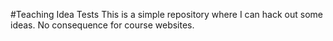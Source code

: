 #Teaching Idea Tests
This is a simple repository where I can hack out some ideas.
No consequence for course websites.
